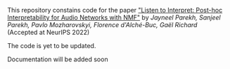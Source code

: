 This repository constains code for the paper ["Listen to Interpret: Post-hoc Interpretability for Audio Networks with NMF"](https://arxiv.org/abs/2202.11479) by *Jayneel Parekh, Sanjeel Parekh, Pavlo Mozharovskyi, Florence d'Alché-Buc, Gaël Richard* (Accepted at NeurIPS 2022)

The code is yet to be updated.

Documentation will be added soon
